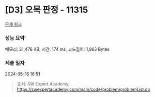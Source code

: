 # [D3] 오목 판정 - 11315 

[문제 링크](https://swexpertacademy.com/main/code/problem/problemDetail.do?contestProbId=AXaSUPYqPYMDFASQ) 

### 성능 요약

메모리: 31,476 KB, 시간: 174 ms, 코드길이: 1,963 Bytes

### 제출 일자

2024-05-16 16:51



> 출처: SW Expert Academy, https://swexpertacademy.com/main/code/problem/problemList.do